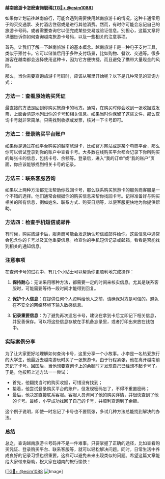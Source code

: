 **越南旅游卡怎麽查詢號碼[[TG💪+ @esim1088](https://t.me/s/esim1088)]**

如果你计划前往越南旅行，可能会遇到需要使用越南旅游卡的情况。这种卡通常用于购买交通票、支付酒店住宿或是进行其他消费。然而，有时你可能会忘记自己的旅游卡号码，或者需要查询它以便完成某些交易或验证信息。别担心，这篇文章将详细告诉你如何查询越南旅游卡号码，以及一些相关的注意事项。

首先，让我们了解一下越南旅游卡的基本概念。越南旅游卡是一种电子支付工具，类似于预付卡。它可以储值后用于多种支付场景，比如购物、餐饮、交通等。很多游客在越南都会选择使用这种卡，因为它方便快捷，而且避免了携带大量现金的风险。

那么，当你需要查询旅游卡号码时，应该从哪里开始呢？以下是几种常见的查询方式：

### 方法一：查看原始购买凭证

最直接的方法是回到你购买旅游卡的地方。通常，在购买时你会收到一张收据或发票，上面会清楚地列出你的卡号和相关信息。如果当时你保留了这些文件，那么查询卡号就非常简单。只需找到收据或发票，核对一下卡号即可。

### 方法二：登录购买平台账户

如果你是通过在线平台购买的越南旅游卡，比如官方网站或是某个电商平台，那么你可以尝试登录到你的账户中查看卡号。大多数在线购买平台都会记录下你所购买的每张卡的信息，包括卡号、余额等。登录后，进入“我的订单”或“我的账户”页面，你应该能够找到相关卡号的记录。

### 方法三：联系客服咨询

如果以上两种方法都无法帮助你找回卡号，那么联系购买旅游卡的服务商客服是一个不错的选择。他们通常会根据你的购买信息来帮你找回卡号。记得准备好与购买相关的所有信息，例如姓名、联系方式、购买日期等，以便客服更快地为你提供帮助。

### 方法四：检查手机短信或邮件

有时候，购买旅游卡后，服务商可能会发送确认短信或邮件给你。这些信息中通常会包含你的卡号以及其他重要信息。检查你的手机短信记录或邮箱，看看是否能找到相关的通知信息。

### 注意事项

在查询卡号的过程中，有几个小贴士可以帮助你更顺利地完成操作：

1. **保持耐心**：无论采用哪种方法，都需要一定的时间来核实信息。尤其是联系客服时，可能需要等待一段时间才能得到回复。
   
2. **保护个人信息**：在提供任何个人资料给他人之前，请确保对方是可信的。避免在不安全的网络环境下输入敏感信息。

3. **记录重要信息**：为了避免再次遗忘卡号，建议在拿到卡后立即记下相关信息，并妥善保存。可以将这些信息存放在手机备忘录里，或者打印出来放在钱包中。

### 实际案例分享

为了让大家更好地理解如何查询卡号，这里分享一个小故事。小李是一名热爱旅行的大学生，他最近去越南游玩时买了一张旅游卡。由于行程紧张，他在离开越南前忘记了卡号。回国后，当他想要查询卡上的余额时才发现自己已经想不起卡号了。于是，他按照上述方法一一尝试：

- 首先，他翻找当时的购买收据，可惜没有找到；
- 接着，他尝试登录购买平台的账户，但发现密码忘了，不得不重置密码；
- 最后，他决定直接联系客服。客服人员询问了他的购买详情，并很快查到了他的卡号。最终，小李成功找回了自己的卡号，并顺利查询到了余额。

这个例子说明，即使一时忘记了卡号也不要慌张，多试几种方法总能找到解决的办法。

### 总结

总之，查询越南旅游卡号码并不是一件难事。只要掌握了正确的途径，比如查看购买凭证、登录购买平台、联系客服等，就可以轻松解决问题。同时，日常生活中养成良好的记录习惯也很重要，这样可以避免未来出现类似的问题。希望这篇文章能给大家带来帮助，祝大家在越南的旅行愉快！

[[TG💪+ @esim1088](https://t.me/s/esim1088) ![Image](https://i.postimg.cc/4NQfJmqS/Snipaste-2025-05-13-00-14-12.png)]